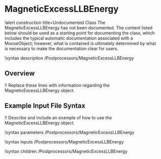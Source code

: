 # MagneticExcessLLBEnergy

!alert construction title=Undocumented Class
The MagneticExcessLLBEnergy has not been documented. The content listed below should be used as a starting point for
documenting the class, which includes the typical automatic documentation associated with a
MooseObject; however, what is contained is ultimately determined by what is necessary to make the
documentation clear for users.

!syntax description /Postprocessors/MagneticExcessLLBEnergy

## Overview

!! Replace these lines with information regarding the MagneticExcessLLBEnergy object.

## Example Input File Syntax

!! Describe and include an example of how to use the MagneticExcessLLBEnergy object.

!syntax parameters /Postprocessors/MagneticExcessLLBEnergy

!syntax inputs /Postprocessors/MagneticExcessLLBEnergy

!syntax children /Postprocessors/MagneticExcessLLBEnergy
